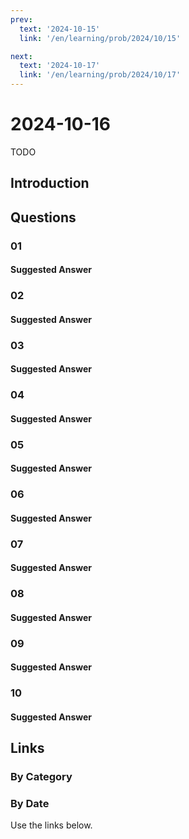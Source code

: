 ```yaml
---
prev:
  text: '2024-10-15'
  link: '/en/learning/prob/2024/10/15'

next:
  text: '2024-10-17'
  link: '/en/learning/prob/2024/10/17'
---
```


# 2024-10-16

TODO

<Badge type="danger" text="Bid"/>

## Introduction

## Questions

### 01

#### Suggested Answer

### 02

#### Suggested Answer

### 03

#### Suggested Answer

### 04

#### Suggested Answer

### 05

#### Suggested Answer

### 06

#### Suggested Answer

### 07

#### Suggested Answer

### 08

#### Suggested Answer

### 09

#### Suggested Answer

### 10

#### Suggested Answer

## Links

[<Badge type="tip" text="Go to Practice"/>](/en/practice/prob/2024/10/16)

### By Category

[<Badge type="tip" text="<--"/>](/en/learning/prob/2024/10/03)
[<Badge type="tip" text="Calendar"/>](/en/learning/calendar/2024/10)
[<Badge type="info" text="-->"/>](/en/learning/prob/2024/10/16#links)

### By Date

Use the links below.